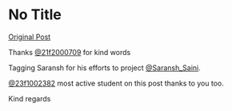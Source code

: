 # No Title

[Original Post](https://discourse.onlinedegree.iitm.ac.in/t/164277/641)

<p>Thanks <a class="mention" href="/u/21f2000709">@21f2000709</a> for kind words</p>
<p>Tagging Saransh for his efforts to project <a class="mention" href="/u/saransh_saini">@Saransh_Saini</a>.</p>
<p><a class="mention" href="/u/23f1002382">@23f1002382</a> most active student on this post thanks to you too.</p>
<p>Kind regards</p>